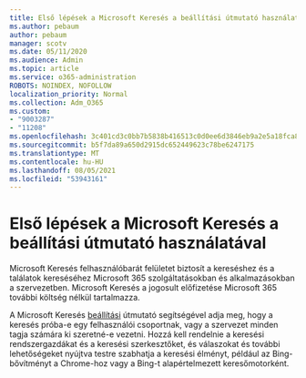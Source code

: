 ```yaml
---
title: Első lépések a Microsoft Keresés a beállítási útmutató használatával
ms.author: pebaum
author: pebaum
manager: scotv
ms.date: 05/11/2020
ms.audience: Admin
ms.topic: article
ms.service: o365-administration
ROBOTS: NOINDEX, NOFOLLOW
localization_priority: Normal
ms.collection: Adm_O365
ms.custom:
- "9003287"
- "11208"
ms.openlocfilehash: 3c401cd3c0bb7b5838b416513c0d0ee6d3846eb9a2e5a18fca8f8b782fda6098
ms.sourcegitcommit: b5f7da89a650d2915dc652449623c78be6247175
ms.translationtype: MT
ms.contentlocale: hu-HU
ms.lasthandoff: 08/05/2021
ms.locfileid: "53943161"
---
```

# <a name="get-started-with-microsoft-search-using-the-set-up-guide"></a>Első lépések a Microsoft Keresés a beállítási útmutató használatával

Microsoft Keresés felhasználóbarát felületet biztosít a kereséshez és a találatok kereséséhez Microsoft 365 szolgáltatásokban és alkalmazásokban a szervezetben. Microsoft Keresés a jogosult előfizetése Microsoft 365 további költség nélkül tartalmazza. 

A Microsoft Keresés [beállítási](https://go.microsoft.com/fwlink/?linkid=2156919) útmutató segítségével adja meg, hogy a keresés próba-e egy felhasználói csoportnak, vagy a szervezet minden tagja számára ki szeretné-e vezetni. Hozzá kell rendelnie a keresési rendszergazdákat és a keresési szerkesztőket, és válaszokat és további lehetőségeket nyújtva testre szabhatja a keresési élményt, például az Bing-bővítményt a Chrome-hoz vagy a Bing-t alapértelmezett keresőmotorként.